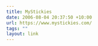 ```yaml
---
title: MyStickies
date: 2006-08-04 20:37:50 +10:00
url: https://www.mystickies.com/
tags: ""
layout: link
---
```

